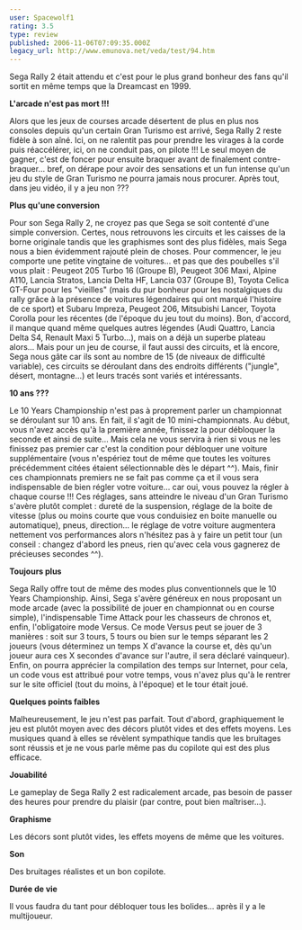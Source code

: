 ```yaml
---
user: Spacewolf1
rating: 3.5
type: review
published: 2006-11-06T07:09:35.000Z
legacy_url: http://www.emunova.net/veda/test/94.htm
---
```

Sega Rally 2 était attendu et c'est pour le plus grand bonheur des fans qu'il sortit en même temps que la Dreamcast en 1999\.  

  

**L'arcade n'est pas mort !!!**  

Alors que les jeux de courses arcade désertent de plus en plus nos consoles depuis qu'un certain Gran Turismo est arrivé, Sega Rally 2 reste fidèle à son aîné. Ici, on ne ralentit pas pour prendre les virages à la corde puis réaccélérer, ici, on ne conduit pas, on pilote !!! Le seul moyen de gagner, c'est de foncer pour ensuite braquer avant de finalement contre-braquer... bref, on dérape pour avoir des sensations et un fun intense qu'un jeu du style de Gran Turismo ne pourra jamais nous procurer. Après tout, dans jeu vidéo, il y a jeu non ???  

  

**Plus qu'une conversion**  

Pour son Sega Rally 2, ne croyez pas que Sega se soit contenté d'une simple conversion. Certes, nous retrouvons les circuits et les caisses de la borne originale tandis que les graphismes sont des plus fidèles, mais Sega nous a bien évidemment rajouté plein de choses. Pour commencer, le jeu comporte une petite vingtaine de voitures... et pas que des poubelles s'il vous plait : Peugeot 205 Turbo 16 (Groupe B), Peugeot 306 Maxi, Alpine A110, Lancia Stratos, Lancia Delta HF, Lancia 037 (Groupe B), Toyota Celica GT-Four pour les "vieilles" (mais du pur bonheur pour les nostalgiques du rally grâce à la présence de voitures légendaires qui ont marqué l'histoire de ce sport) et Subaru Impreza, Peugeot 206, Mitsubishi Lancer, Toyota Corolla pour les récentes (de l'époque du jeu tout du moins). Bon, d'accord, il manque quand même quelques autres légendes (Audi Quattro, Lancia Delta S4, Renault Maxi 5 Turbo...), mais on a déjà un superbe plateau alors... Mais pour un jeu de course, il faut aussi des circuits, et là encore, Sega nous gâte car ils sont au nombre de 15 (de niveaux de difficulté variable), ces circuits se déroulant dans des endroits différents ("jungle", désert, montagne...) et leurs tracés sont variés et intéressants.  

  

**10 ans ???**  

Le 10 Years Championship n'est pas à proprement parler un championnat se déroulant sur 10 ans. En fait, il s'agit de 10 mini-championnats. Au début, vous n'avez accès qu'à la première année, finissez la pour débloquer la seconde et ainsi de suite... Mais cela ne vous servira à rien si vous ne les finissez pas premier car c'est la condition pour débloquer une voiture supplémentaire (vous n'espériez tout de même que toutes les voitures précédemment citées étaient sélectionnable dès le départ ^^). Mais, finir ces championnats premiers ne se fait pas comme ça et il vous sera indispensable de bien régler votre voiture... car oui, vous pouvez la régler à chaque course !!! Ces réglages, sans atteindre le niveau d'un Gran Turismo s'avère plutôt complet : dureté de la suspension, réglage de la boite de vitesse (plus ou moins courte que vous conduisiez en boite manuelle ou automatique), pneus, direction... le réglage de votre voiture augmentera nettement vos performances alors n'hésitez pas à y faire un petit tour (un conseil : changez d'abord les pneus, rien qu'avec cela vous gagnerez de précieuses secondes ^^).  

  

**Toujours plus**  

Sega Rally offre tout de même des modes plus conventionnels que le 10 Years Championship. Ainsi, Sega s'avère généreux en nous proposant un mode arcade (avec la possibilité de jouer en championnat ou en course simple), l'indispensable Time Attack pour les chasseurs de chronos et, enfin, l'obligatoire mode Versus. Ce mode Versus peut se jouer de 3 manières : soit sur 3 tours, 5 tours ou bien sur le temps séparant les 2 joueurs (vous déterminez un temps X d'avance la course et, dès qu'un joueur aura ces X secondes d'avance sur l'autre, il sera déclaré vainqueur). Enfin, on pourra apprécier la compilation des temps sur Internet, pour cela, un code vous est attribué pour votre temps, vous n'avez plus qu'à le rentrer sur le site officiel (tout du moins, à l'époque) et le tour était joué.  

  

**Quelques points faibles**  

Malheureusement, le jeu n'est pas parfait. Tout d'abord, graphiquement le jeu est plutôt moyen avec des décors plutôt vides et des effets moyens. Les musiques quand à elles se révèlent sympathique tandis que les bruitages sont réussis et je ne vous parle même pas du copilote qui est des plus efficace.  

  

  

**Jouabilité**  

Le gameplay de Sega Rally 2 est radicalement arcade, pas besoin de passer des heures pour prendre du plaisir (par contre, pout bien maîtriser...).  

**Graphisme**  

Les décors sont plutôt vides, les effets moyens de même que les voitures.  

**Son**  

Des bruitages réalistes et un bon copilote.  

**Durée de vie**  

Il vous faudra du tant pour débloquer tous les bolides... après il y a le multijoueur.